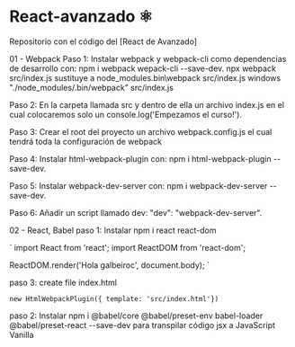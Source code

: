 # React-avanzado ⚛️


Repositorio con el código del [React de Avanzado]

01 - Webpack
Paso 1: Instalar webpack y webpack-cli como dependencias de desarrollo con: npm i webpack wepack-cli --save-dev.
npx webpack src/index.js sustituye a node_modules\.bin\webpack src/index.js
windows "./node_modules/.bin/webpack" src/index.js

Paso 2: En la carpeta llamada src y dentro de ella un archivo index.js en el cual colocaremos solo un console.log('Empezamos el curso!').

Paso 3: Crear el root del proyecto un archivo webpack.config.js el cual tendrá toda la configuración de webpack

Paso 4: Instalar html-webpack-plugin con: npm i html-webpack-plugin --save-dev.

Paso 5: Instalar webpack-dev-server con: npm i webpack-dev-server --save-dev.

Paso 6: Añadir un script llamado dev: "dev": "webpack-dev-server".


02 - React, Babel
paso 1: Instalar  npm i react react-dom

`
import React from 'react';
import ReactDOM from 'react-dom';

ReactDOM.render('Hola galbeiroc', document.body);
`

paso 3: create file index.html

`new HtmlWebpackPlugin({ template: 'src/index.html'})`

paso 2: Instalar npm i @babel/core @babel/preset-env babel-loader @babel/preset-react --save-dev para transpilar código jsx a JavaScript Vanilla